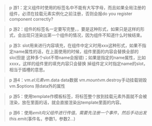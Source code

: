 >p 游1：定义组件时使用的标签名中不能有大写字母，而且如果全局注册的组件，必须在挂载元素实例化之前注册，否则会报do you register component correctly?

>p 游2：组件的标签名一定要写完整，<comp></comp>，要是这种形式，如果只是<comp/>这样的形式，会出现只渲染出第一个组件的情况，因为组件不知道什么时候结束。

>p 游3: slot用来进行内容填充，在组件中定义时用<slot>xxx</slot>这种形式，如果不指定name属性的话，在上面使用的时候，组件里面的内容会替换全部的slo(但是
这种多个slot不带name会报错)；如果是指定的name属性，比如<omponent><span slot="header">xxxx</span></component>，这样的组件里的填充内容只会替换
掉组件定义时指定name的slot，相当于插槽的意思。

>p 游4：vm.$el 元素 vm.$data data数据 vm.$mount vm.$destroy手动挂载销毁 vm.$options 除data外的属性

>p 游5：使用template作模板标签，将标签整个放到挂载元素外面就不会被渲染，放在里面的话，就会直接渲染出template里面的内容。

>p 游6：使用$emit向父组件进行传值，需要先注册一个事件，然后手动出发this.$emit(事件名，参数1，参数2...)